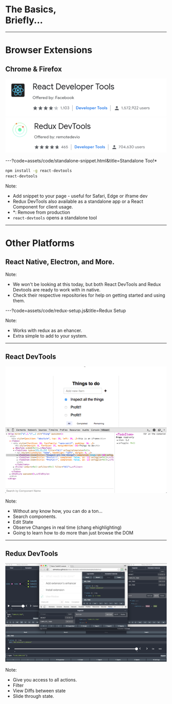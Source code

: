 # The Basics,<br/>Briefly...

---

# Browser Extensions

## Chrome & Firefox

![](assets/img/react-devtools.png)
![](assets/img/redux-devtools.png)

---?code=assets/code/standalone-snippet.html&title=Standalone Too!*

```bash
npm install -g react-devtools
react-devtools
```

Note:
- Add snippet to your page - useful for Safari, Edge or iframe dev
- Redux DevTools also available as a standalone app or a React Component for client usage.
- *: Remove from production
- `react-devtools` opens a standalone tool

---

# Other Platforms

## React Native, Electron, and More.

Note:
- We won't be looking at this today, but both React DevTools and Redux Devtools are ready to work with in native.
- Check their respective repositories for help on getting started and using them.

---?code=assets/code/redux-setup.js&title=Redux Setup

Note:
- Works with redux as an ehancer.
- Extra simple to add to your system.

---

## React DevTools

![](assets/img/devtools-full.gif)

Note:
- Without any know how, you can do a ton...
- Search components.
- Edit State
- Observe Changes in real time (chang ehighlighting)
- Going to learn how to do more than just browse the DOM

---

## Redux DevTools

![](assets/img/redux-devtools-preview.png)

Note:
- Give you access to all actions.
- Filter
- View Diffs between state
- Slide through state.

